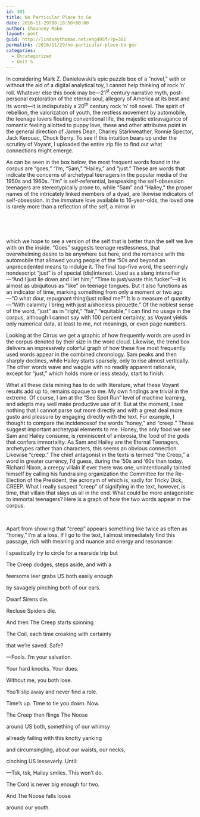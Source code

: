 ```yaml
---
id: 301
title: No Particular Place to Go
date: 2016-11-29T08:18:50+00:00
author: Chauncey Mabe
layout: post
guid: http://lindsaythomas.net/eng495f/?p=301
permalink: /2016/11/29/no-particular-place-to-go/
categories:
  - Uncategorized
  - Unit 5
---
```

In considering Mark Z. Danielewski’s epic puzzle box of a “novel,” with or without the aid of a digital analytical toy, I cannot help thinking of rock ‘n’ roll. Whatever else this book may be—21<sup>st</sup> century narrative myth, post-personal exploration of the eternal soul, allegory of America at its best and its worst—it is indisputably a 20<sup>th</sup> century rock ‘n’ roll novel. The spirit of rebellion, the valorization of youth, the restless movement by automobile, the teenage lovers flouting conventional life, the majestic extravagance of romantic feeling allotted to puppy love, these and other attributes point in the general direction of James Dean, Charley Starkweather, Ronnie Spector, Jack Kerouac, Chuck Berry. To see if this intuition bears up under the scrutiny of Voyant, I uploaded the entire zip file to find out what connections might emerge.

As can be seen in the box below, the most frequent words found in the corpus are “goes,” “I’m, “Sam,” “Hailey,” and “just.” These are words that indicate the concerns of archetypal teenagers in the popular media of the 1950s and 1960s. “I’m” is self-referential, bespeaking the self-obsession teenagers are stereotypically prone to, while “Sam” and “Hailey,” the proper names of the intricately linked members of a dyad, are likewise indicators of self-obsession. In the immature love available to 16-year-olds, the loved one is rarely more than a reflection of the self, a mirror in

&nbsp;

&nbsp;

which we hope to see a version of the self that is better than the self we live with on the inside. “Goes” suggests teenage restlessness, that overwhelming desire to be anywhere but here, and the romance with the automobile that allowed young people of the ‘50s and beyond an unprecedented means to indulge it. The final top-five word, the seemingly nondescript “just” is of special (dis)interest. Used as a slang intensifier—“And I just lie down and I let him;” “Time to just/waste this fucker”—it is almost as ubiquitous as “like” on teenage tongues. But it also functions as an indicator of time, marking something from only a moment or two ago—“O what dour, repugnant thing/just rolled me?” It is a measure of quantity—“With calamity I bring with just a/shoeless pirouette.” Of the noblest sense of the word, “just” as in “right,” “fair,” “equitable,” I can find no usage in the corpus, although I cannot say with 100 percent certainty, as Voyant yields only numerical data, at least to me, not meanings, or even page numbers.

Looking at the Cirrus we get a graphic of how frequently words are used in the corpus denoted by their size in the word cloud. Likewise, the trend box delivers an impressively colorful graph of how these five most frequently used words appear in the combined chronology. Sam peaks and then sharply declines, while Hailey starts sparsely, only to rise almost vertically. The other words wave and waggle with no readily apparent rationale, except for “just,” which holds more or less steady, start to finish.

What all these data mining has to do with literature, what these Voyant results add up to, remains opaque to me. My own findings are trivial in the extreme. Of course, I am at the “See Spot Run” level of machine learning, and adepts may well make productive use of it. But at the moment, I see nothing that I cannot parse out more directly and with a great deal more gusto and pleasure by engaging directly with the text. For example, I thought to compare the incidencesof the words “honey,” and “creep.” These suggest important archetypal elements to me. Honey, the only food we see Sam and Hailey consume, is reminiscent of ambrosia, the food of the gods that confers immortality. As Sam and Hailey are the Eternal Teenagers, archetypes rather than characters, this seems an obvious connection. Likewise “creep.” The chief antagonist in the texts is termed “the Creep,” a word in greater currency, I’d guess, during the ‘50s and ‘60s than today. Richard Nixon, a creepy villain if ever there was one, unintentionally tainted himself by calling his fundraising organization the Committee for the Re-Election of the President, the acronym of which is, sadly for Tricky Dick, CREEP. What I really suspect “creep” of signifying in the text, however, is time, that villain that slays us all in the end. What could be more antagonistic to immortal teenagers? Here is a graph of how the two words appear in the corpus.

&nbsp;

Apart from showing that “creep” appears something like twice as often as “honey,” I’m at a loss. If I go to the text, I almost immediately find this passage, rich with meaning and nuance and energy and resonance:

I spastically try to circle for a rearside trip but

The Creep dodges, steps aside, and with a

feersome leer grabs US both easily enough

by savagely pinching both of our ears.

Dwarf Sirens die.

Recluse Spiders die.

And then The Creep starts spinning

The Coil, each time croaking with certainty

that we&#8217;re saved. Safe?

&#8212;Fools. I&#8217;m your salvation.

Your hard knocks. Your dues.

Without me, you both lose.

You&#8217;ll slip away and never find a role.

Time&#8217;s up. Time to tie you down. Now.

The Creep then flings The Noose

around US both, something of our whimsy

allready failing with this knotty yanking

and circumsingling, about our waists, our necks,

cinching US lesseverly. Until:

&#8212;Tsk, tsk, Hailey smiles. This won&#8217;t do.

The Cord is never big enough for two.

And The Noose falls loose

around our youth.

&nbsp;

&nbsp;